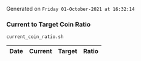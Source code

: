 Generated on `Friday 01-October-2021 at 16:32:14`

### Current to Target Coin Ratio
`current_coin_ratio.sh`

Date|Current|Target|Ratio
---|---|---|---
